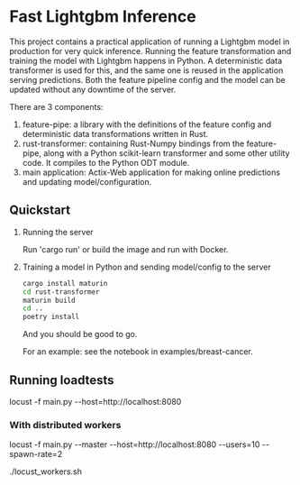 # Fast Lightgbm Inference

This project contains a practical application of running a Lightgbm model in production for very quick inference.
Running the feature transformation and training the model with Lightgbm happens in Python. A deterministic data transformer is used for this, and the same one is reused in the application serving predictions. Both the feature pipeline config and the model can be updated without any downtime of the server.

There are 3 components:

1. feature-pipe: a library with the definitions of the feature config and deterministic data transformations written in Rust.
2. rust-transformer: containing Rust-Numpy bindings from the feature-pipe, along with a Python scikit-learn transformer and some other utility code. It compiles to the Python ODT module.
3. main application: Actix-Web application for making online predictions and updating model/configuration.


## Quickstart

1. Running the server

    Run 'cargo run' or build the image and run with Docker.

2. Training a model in Python and sending model/config to the server

    ```sh
    cargo install maturin
    cd rust-transformer
    maturin build
    cd ..
    poetry install
    ```
    And you should be good to go. 

    For an example: see the notebook in examples/breast-cancer.


## Running loadtests

locust -f main.py --host=http://localhost:8080


### With distributed workers

locust -f main.py --master --host=http://localhost:8080 --users=10 --spawn-rate=2

./locust_workers.sh
